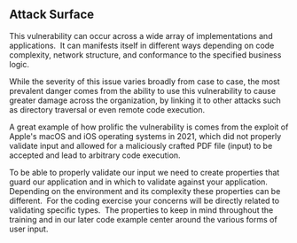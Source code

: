 ## Attack Surface

This vulnerability can occur across a wide array of implementations and applications.  It can manifests itself in different ways depending on code complexity, network structure, and conformance to the specified business logic.

While the severity of this issue varies broadly from case to case, the most prevalent danger comes from the ability to use this vulnerability to cause greater damage across the organization, by linking it to other attacks such as directory traversal or even remote code execution.

A great example of how prolific the vulnerability is comes from the exploit of Apple's macOS and iOS operating systems in 2021, which did not properly validate input and allowed for a maliciously crafted PDF file (input) to be accepted and lead to arbitrary code execution.

To be able to properly validate our input we need to create properties that guard our application and in which to validate against your application.  Depending on the environment and its complexity these properties can be different.  For the coding exercise your concerns will be directly related to validating specific types.  The properties to keep in mind throughout the training and in our later code example center around the various forms of user input.

